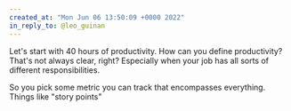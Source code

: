 ```yaml
---
created_at: "Mon Jun 06 13:50:09 +0000 2022"
in_reply_to: @leo_guinan
---
```


Let's start with 40 hours of productivity. How can you define productivity? That's not always clear, right? Especially when your job has all sorts of different responsibilities.

So you pick some metric you can track that encompasses everything. Things like "story points"